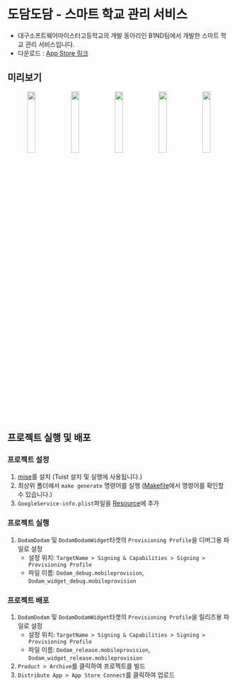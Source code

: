 # 도담도담 - 스마트 학교 관리 서비스

- 대구소프트웨어마이스터고등학교의 개발 동아리인 B1ND팀에서 개발한 스마트 학교 관리 서비스입니다. </br>
- 다운로드 : [App Store 링크](https://dodam.b1nd.com/ios)

## 미리보기
<p align="center" width="100%">
<img width="18.9%" src = "https://github.com/Team-B1ND/dodamdodam-ios/assets/104059751/cee5d941-8fc9-46b0-8669-af645a0f3da5">
<img width="18.9%" src = "https://github.com/Team-B1ND/dodamdodam-ios/assets/104059751/0dfc7931-6826-401f-a336-2dd03e2f8b02">
<img width="18.9%" src = "https://github.com/Team-B1ND/dodamdodam-ios/assets/104059751/7c867629-7865-4a3c-8b59-3e5d234388b3">
<img width="18.9%" src = "https://github.com/Team-B1ND/dodamdodam-ios/assets/104059751/38392348-0a1f-48c6-b851-3714df827d71">
<img width="18.9%" src = "https://github.com/Team-B1ND/dodamdodam-ios/assets/104059751/f6d39ab4-9cda-4956-b9ef-c8a2bab9bc5a">
</p>

## 프로젝트 실행 및 배포
### 프로젝트 설정
1. [mise](https://mise.jdx.dev/getting-started.html)를 설치 (Tuist 설치 및 실행에 사용됩니다.)
2. 최상위 폴더에서 `make generate` 명령어를 실행 ([Makefile](https://github.com/Team-B1ND/dodamdodam-ios/blob/develop/Makefile)에서 명령어를 확인할 수 있습니다.)
3. `GoogleService-info.plist`파일을 [Resource](https://github.com/Team-B1ND/dodamdodam-ios/blob/develop/Projects/App/iOS/Resource)에 추가

### 프로젝트 실행
1. `DodamDodam` 및 `DodamDodamWidget`타겟의 `Provisioning Profile`을 디버그용 파일로 설정
    - 설정 위치: `TargetName > Signing & Capabilities > Signing > Provisioning Profile`
    - 파일 이름: `Dodam_debug.mobileprovision`, `Dodam_widget_debug.mobileprovision`
### 프로젝트 배포
1. `DodamDodam` 및 `DodamDodamWidget`타겟의 `Provisioning Profile`을 릴리즈용 파일로 설정
    - 설정 위치: `TargetName > Signing & Capabilities > Signing > Provisioning Profile`
    - 파일 이름: `Dodam_release.mobileprovision`, `Dodam_widget_release.mobileprovision`
2. `Product > Archive`를 클릭하여 프로젝트를 빌드
3. `Distribute App > App Store Connect`를 클릭하여 업로드
